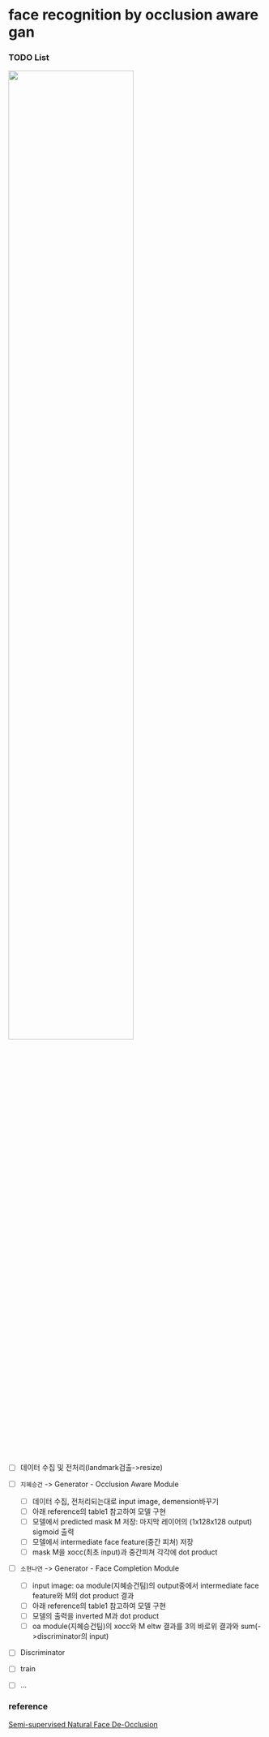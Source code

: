 # face recognition by occlusion aware gan


### TODO List
<img src="https://user-images.githubusercontent.com/47767202/117538385-e3223f00-b040-11eb-955c-bf317b293d16.png" width="70%">

- [ ] 데이터 수집 및 전처리(landmark검출->resize)
- [ ] `지혜승건` -> Generator - Occlusion Aware Module
  - [ ] 데이터 수집, 전처리되는대로 input image, demension바꾸기
  - [ ] 아래 reference의 table1 참고하여 모델 구현
  - [ ] 모델에서 predicted mask M 저장: 마지막 레이어의 (1x128x128 output) sigmoid 출력
  - [ ] 모델에서 intermediate face feature(중간 피쳐) 저장
  - [ ] mask M을 xocc(최초 input)과 중간피쳐 각각에 dot product
- [ ] `소현나연` -> Generator - Face Completion Module
  - [ ] input image: oa module(지혜승건팀)의 output중에서 intermediate face feature와 M의 dot product 결과
  - [ ] 아래 reference의 table1 참고하여 모델 구현
  - [ ] 모델의 출력을 inverted M과 dot product
  - [ ] oa module(지혜승건팀)의 xocc와 M eltw 결과를 3의 바로위 결과와 sum(->discriminator의 input)
- [ ] Discriminator
- [ ] train
- [ ] ...



### reference
[Semi-supervised Natural Face De-Occlusion](https://sci-hub.se/https://ieeexplore.ieee.org/abstract/document/9195444)
